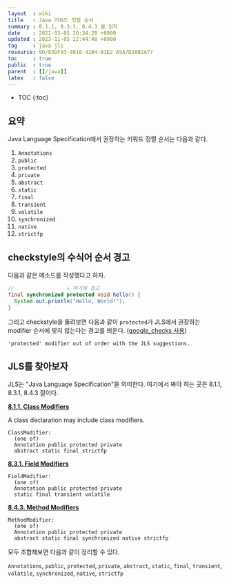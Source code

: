 ```yaml
---
layout  : wiki
title   : Java 키워드 정렬 순서
summary : 8.1.1, 8.3.1, 8.4.3 을 읽자
date    : 2021-03-05 20:34:20 +0900
updated : 2023-11-05 22:44:48 +0900
tag     : java jls
resource: 9D/83DF93-4016-42B4-B1E2-A5A7D2AB2A77
toc     : true
public  : true
parent  : [[/java]]
latex   : false
---
```

* TOC
{:toc}

## 요약

Java Language Specification에서 권장하는 키워드 정렬 순서는 다음과 같다.

1. `Annotations`
1. `public`
1. `protected`
1. `private`
1. `abstract`
1. `static`
1. `final`
1. `transient`
1. `volatile`
1. `synchronized`
1. `native`
1. `strictfp`

## checkstyle의 수식어 순서 경고

다음과 같은 메소드를 작성했다고 하자.

```java
//                 ↓ 여기에 경고
final synchronized protected void hello() {
  System.out.println("Hello, World!");
}
```

그리고 checkstyle을 돌려보면 다음과 같이 `protected`가 JLS에서 권장하는 modifier 순서에 맞지 않는다는 경고를 띄운다. ([google_checks 사용][google-checks-xml])

```
'protected' modifier out of order with the JLS suggestions.
```

## JLS를 찾아보자

JLS는 "Java Language Specification"을 의미한다. 여기에서 봐야 하는 곳은 8.1.1, 8.3.1, 8.4.3 절이다.

>
[**8.1.1. Class Modifiers**][jls-8-1-1]
>
A class declaration may include class modifiers.
>
```
ClassModifier:
  (one of)
  Annotation public protected private
  abstract static final strictfp
```

>
[**8.3.1. Field Modifiers**][jls-8-3-1]
>
```
FieldModifier:
  (one of)
  Annotation public protected private
  static final transient volatile
```

>
[**8.4.3. Method Modifiers**][jls-8-4-3]
>
```
MethodModifier:
  (one of)
  Annotation public protected private
  abstract static final synchronized native strictfp
```

모두 조합해보면 다음과 같이 정리할 수 있다.

`Annotations`, `public`, `protected`, `private`, `abstract`, `static`, `final`, `transient`, `volatile`, `synchronized`, `native`, `strictfp`

[google-checks-xml]: https://github.com/checkstyle/checkstyle/blob/master/src/main/resources/google_checks.xml
[jls-8-1-1]: https://docs.oracle.com/javase/specs/jls/se8/html/jls-8.html#jls-8.1.1
[jls-8-3-1]: https://docs.oracle.com/javase/specs/jls/se8/html/jls-8.html#jls-8.3.1
[jls-8-4-3]: https://docs.oracle.com/javase/specs/jls/se8/html/jls-8.html#jls-8.4.3

